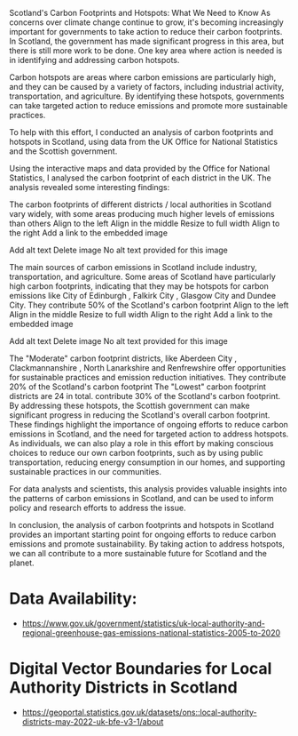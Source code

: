 Scotland's Carbon Footprints and Hotspots: What We Need to Know
As concerns over climate change continue to grow, it's becoming increasingly important for governments to take action to reduce their carbon footprints. In Scotland, the government has made significant progress in this area, but there is still more work to be done. One key area where action is needed is in identifying and addressing carbon hotspots.

Carbon hotspots are areas where carbon emissions are particularly high, and they can be caused by a variety of factors, including industrial activity, transportation, and agriculture. By identifying these hotspots, governments can take targeted action to reduce emissions and promote more sustainable practices.

To help with this effort, I conducted an analysis of carbon footprints and hotspots in Scotland, using data from the UK Office for National Statistics and the Scottish government. 

Using the interactive maps and data provided by the Office for National Statistics, I analysed the carbon footprint of each district in the UK.  The analysis revealed some interesting findings:

The carbon footprints of different districts / local authorities in Scotland vary widely, with some areas producing much higher levels of emissions than others
Align to the left
Align in the middle
Resize to full width
Align to the right
Add a link to the embedded image

Add alt text
Delete image
No alt text provided for this image


The main sources of carbon emissions in Scotland include industry, transportation, and agriculture.
Some areas of Scotland have particularly high carbon footprints, indicating that they may be hotspots for carbon emissions like City of Edinburgh , Falkirk City , Glasgow City and Dundee City. They contribute 50% of the Scotland's carbon footprint
Align to the left
Align in the middle
Resize to full width
Align to the right
Add a link to the embedded image

Add alt text
Delete image
No alt text provided for this image


The "Moderate" carbon footprint districts, like Aberdeen City , Clackmannanshire , North Lanarkshire and Renfrewshire offer opportunities for sustainable practices and emission reduction initiatives. They contribute 20% of the Scotland's carbon footprint
The "Lowest" carbon footprint districts are 24 in total. contribute 30% of the Scotland's carbon footprint.
By addressing these hotspots, the Scottish government can make significant progress in reducing the Scotland's overall carbon footprint.
These findings highlight the importance of ongoing efforts to reduce carbon emissions in Scotland, and the need for targeted action to address hotspots. As individuals, we can also play a role in this effort by making conscious choices to reduce our own carbon footprints, such as by using public transportation, reducing energy consumption in our homes, and supporting sustainable practices in our communities.

For data analysts and scientists, this analysis provides valuable insights into the patterns of carbon emissions in Scotland, and can be used to inform policy and research efforts to address the issue.

In conclusion, the analysis of carbon footprints and hotspots in Scotland provides an important starting point for ongoing efforts to reduce carbon emissions and promote sustainability. By taking action to address hotspots, we can all contribute to a more sustainable future for Scotland and the planet.

# Data Availability:
- https://www.gov.uk/government/statistics/uk-local-authority-and-regional-greenhouse-gas-emissions-national-statistics-2005-to-2020
# Digital Vector Boundaries for Local Authority Districts in Scotland
- https://geoportal.statistics.gov.uk/datasets/ons::local-authority-districts-may-2022-uk-bfe-v3-1/about
